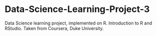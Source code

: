 # Data-Science-Learning-Project-3
Data Science learning project, implemented on R. Introduction to R and RStudio. Taken from Coursera, Duke University.
